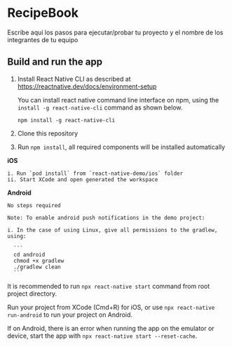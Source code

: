 # RecipeBook

Escribe aquí los pasos para ejecutar/probar tu proyecto y el nombre de los integrantes de tu equipo

## Build and run the app

1. Install React Native CLI as described at https://reactnative.dev/docs/environment-setup

    You can install react native command line interface on npm, using the `install -g react-native-cli` command as shown below.

    `npm install -g react-native-cli`

2. Clone this repository

3. Run `npm install`, all required components will be installed automatically

**iOS**

    i. Run `pod install` from `react-native-demo/ios` folder
    ii. Start XCode and open generated the workspace

**Android**

    No steps required

    Note: To enable android push notifications in the demo project:

    i. In the case of using Linux, give all permissions to the gradlew, using:

      ```
      cd android
      chmod +x gradlew
      ./gradlew clean
      ```

It is recommended to run `npx react-native start` command from root project directory.

Run your project from XCode (Cmd+R) for iOS, or use `npx react-native run-android` to run your project on Android.

If on Android, there is an error when running the app on the emulator or device, start the app with `npx react-native start --reset-cache`.
